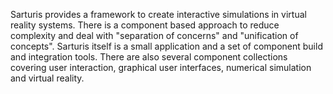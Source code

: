 Sarturis provides a framework to create interactive simulations in virtual reality systems. There is a component based approach to reduce complexity and deal with "separation of concerns" and "unification of concepts". Sarturis itself is a small application and a set of component build and integration tools. There are also several component collections covering user interaction, graphical user interfaces, numerical simulation and virtual reality.